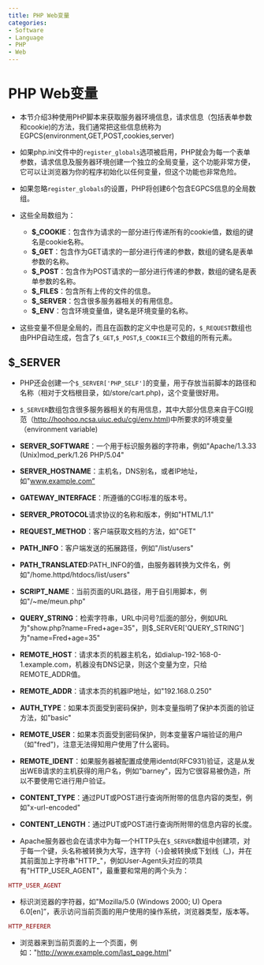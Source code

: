 ```yaml
---
title: PHP Web变量
categories:
- Software
- Language
- PHP
- Web
---
```

# PHP Web变量

- 本节介绍3种使用PHP脚本来获取服务器环境信息，请求信息（包括表单参数和cookie)的方法，我们通常把这些信息统称为EGPCS(environment,GET,POST,cookies,server)
- 如果php.ini文件中的`register_globals`选项被启用，PHP就会为每一个表单参数，请求信息及服务器环境创建一个独立的全局变量，这个功能非常方便，它可以让浏览器为你的程序初始化以任何变量，但这个功能也非常危险。
- 如果忽略`register_globals`的设置，PHP将创建6个包含EGPCS信息的全局数组。
- 这些全局数组为：
    - **$_COOKIE**：包含作为请求的一部分进行传递所有的cookie值，数组的键名是cookie名称。
    - **$_GET**：包含作为GET请求的一部分进行传递的参数，数组的键名是表单参数的名称。
    - **$_POST**：包含作为POST请求的一部分进行传递的参数，数组的键名是表单参数的名称。
    - **$_FILES**：包含所有上传的文件的信息。
    - **$_SERVER**：包含很多服务器相关的有用信息。
    - **$_ENV**：包含环境变量值，键名是环境变量的名称。

- 这些变量不但是全局的，而且在函数的定义中也是可见的，`$_REQUEST`数组也由PHP自动生成，包含了`$_GET`,`$_POST`,`$_COOKIE`三个数组的所有元素。

## $_SERVER

- PHP还会创建一个`$_SERVER['PHP_SELF']`的变量，用于存放当前脚本的路径和名称（相对于文档根目录，如/store/cart.php)，这个变量很好用。
- `$_SERVER`数组包含很多服务器相关的有用信息，其中大部分信息来自于CGI规范（http://hoohoo.ncsa.uiuc.edu/cgi/env.html)中所要求的环境变量（environment variable)
- **SERVER_SOFTWARE**：一个用于标识服务器的字符串，例如"Apache/1.3.33 (Unix)mod_perk/1.26 PHP/5.04"
- **SERVER_HOSTNAME**：主机名，DNS别名，或者IP地址，如"www.example.com”
- **GATEWAY_INTERFACE**：所遵循的CGI标准的版本号。
- **SERVER_PROTOCOL**请求协议的名称和版本，例如"HTML/1.1"
- **REQUEST_METHOD**：客户端获取文档的方法，如"GET"
- **PATH_INFO**：客户端发送的拓展路径，例如"/list/users"
- **PATH_TRANSLATED**:PATH_INFO的值，由服务器转换为文件名，例如"/home.httpd/htdocs/list/users"
- **SCRIPT_NAME**：当前页面的URL路径，用于自引用脚本，例如"/~me/meun.php"
- **QUERY_STRING**：检索字符串，URL中问号?后面的部分，例如URL为"show.php?name=Fred+age=35"，则$_SERVER['QUERY_STRING']为"name=Fred+age=35"
- **REMOTE_HOST**：请求本页的机器主机名，如dialup-192-168-0-1.example.com，机器没有DNS记录，则这个变量为空，只给REMOTE_ADDR值。
- **REMOTE_ADDR**：请求本页的机器IP地址，如"192.168.0.250"
- **AUTH_TYPE**：如果本页面受到密码保护，则本变量指明了保护本页面的验证方法，如"basic"
- **REMOTE_USER**：如果本页面受到密码保护，则本变量客户端验证的用户（如"fred")，注意无法得知用户使用了什么密码。
- **REMOTE_IDENT**：如果服务器被配置成使用identd(RFC931)验证，这是从发出WEB请求的主机获得的用户名，例如"barney"，因为它很容易被伪造，所以不要使用它进行用户验证。
- **CONTENT_TYPE**：通过PUT或POST进行查询所附带的信息内容的类型，例如"x-url-encoded"
- **CONTENT_LENGTH**：通过PUT或POST进行查询所附带的信息内容的长度。

- Apache服务器也会在请求中为每一个HTTP头在`$_SERVER`数组中创建项，对于每一个键，头名称被转换为大写，连字符（-)会被转换成下划线（\_)，并在其前面加上字符串"HTTP\_"，例如User-Agent头对应的项具有"HTTP_USER_AGENT"，最重要和常用的两个头为：


```php
HTTP_USER_AGENT
```

- 标识浏览器的字符器，如"Mozilla/5.0 (Windows 2000; U) Opera 6.0[en]”，表示访问当前页面的用户使用的操作系统，浏览器类型，版本等。


```php
HTTP_REFERER
```

- 浏览器来到当前页面的上一个页面，例如："http://www.example.com/last_page.html"